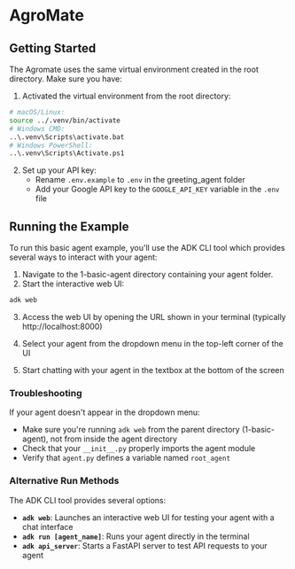 # AgroMate

## Getting Started
 
The Agromate uses the same virtual environment created in the root directory. Make sure you have:
 
1. Activated the virtual environment from the root directory:
```bash
# macOS/Linux:
source ../.venv/bin/activate
# Windows CMD:
..\.venv\Scripts\activate.bat
# Windows PowerShell:
..\.venv\Scripts\Activate.ps1
```
 
2. Set up your API key:
   - Rename `.env.example` to `.env` in the greeting_agent folder
   - Add your Google API key to the `GOOGLE_API_KEY` variable in the `.env` file
 
## Running the Example
 
To run this basic agent example, you'll use the ADK CLI tool which provides several ways to interact with your agent:
 
1. Navigate to the 1-basic-agent directory containing your agent folder.
2. Start the interactive web UI:
```bash
adk web
```
 
3. Access the web UI by opening the URL shown in your terminal (typically http://localhost:8000)
 
4. Select your agent from the dropdown menu in the top-left corner of the UI
 
5. Start chatting with your agent in the textbox at the bottom of the screen
 
### Troubleshooting
 
If your agent doesn't appear in the dropdown menu:
- Make sure you're running `adk web` from the parent directory (1-basic-agent), not from inside the agent directory
- Check that your `__init__.py` properly imports the agent module
- Verify that `agent.py` defines a variable named `root_agent`
 
### Alternative Run Methods
 
The ADK CLI tool provides several options:
 
- **`adk web`**: Launches an interactive web UI for testing your agent with a chat interface
- **`adk run [agent_name]`**: Runs your agent directly in the terminal
- **`adk api_server`**: Starts a FastAPI server to test API requests to your agent

